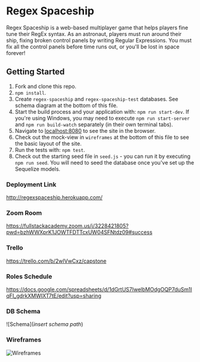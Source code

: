 # Regex Spaceship

Regex Spaceship is a web-based multiplayer game that helps players fine tune their RegEx syntax. As an astronaut, players must run around their ship, fixing broken control panels by writing Regular Expressions. You must fix all the control panels before time runs out, or you'll be lost in space forever!

## Getting Started

1.  Fork and clone this repo.
2.  `npm install`.
3.  Create `regex-spaceship` and `regex-spaceship-test` databases. See schema diagram at the bottom of this file.
4.  Start the build process and your application with: `npm run start-dev`. If you're using Windows, you may need to execute `npm run start-server` and `npm run build-watch` separately (in their own terminal tabs).
5.  Navigate to [localhost:8080](http://localhost:8080) to see the site in the browser.
6.  Check out the mock-view in `wireframes` at the bottom of this file to see the basic layout of the site.
7.  Run the tests with: `npm test`.
8.  Check out the starting seed file in `seed.js` - you can run it by executing `npm run seed`. You will need to seed the database once you've set up the Sequelize models.

### Deployment Link

http://regexspaceship.herokuapp.com/

### Zoom Room

https://fullstackacademy.zoom.us/j/3228421805?pwd=bzhWWXprK1JOWTFDTTcxUW04SFNtdz09#success

### Trello

https://trello.com/b/2wlVwCxz/capstone

### Roles Schedule

https://docs.google.com/spreadsheets/d/1dGrtUS7IwelbMOdgOQP7duSm1IqFI_gdrkXMWIXT7tE/edit?usp=sharing

### DB Schema

![Schema](_insert schema path_)

### Wireframes

![Wireframes]('./public/wireframes.png')
